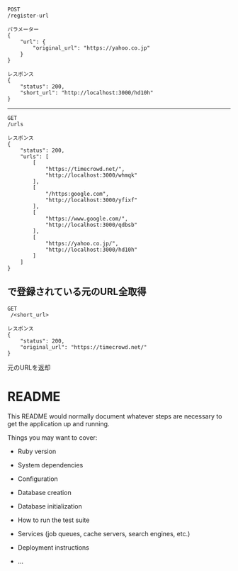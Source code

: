 ```
POST
/register-url
```
```
パラメーター
{
    "url": {
        "original_url": "https://yahoo.co.jp"
    }
}
```
```
レスポンス
{
    "status": 200,
    "short_url": "http://localhost:3000/hd10h"
}
```
---

```
GET
/urls
```

```
レスポンス
{
    "status": 200,
    "urls": [
        [
            "https://timecrowd.net/",
            "http://localhost:3000/whmqk"
        ],
        [
            "/https:google.com",
            "http://localhost:3000/yfixf"
        ],
        [
            "https://www.google.com/",
            "http://localhost:3000/qdbsb"
        ],
        [
            "https://yahoo.co.jp/",
            "http://localhost:3000/hd10h"
        ]
    ]
}
```
で登録されている元のURL全取得
---

```
GET
 /<short_url>
```


```
レスポンス
{
    "status": 200,
    "original_url": "https://timecrowd.net/"
}

```
元のURLを返却


# README

This README would normally document whatever steps are necessary to get the
application up and running.

Things you may want to cover:

* Ruby version

* System dependencies

* Configuration

* Database creation

* Database initialization

* How to run the test suite

* Services (job queues, cache servers, search engines, etc.)

* Deployment instructions

* ...
